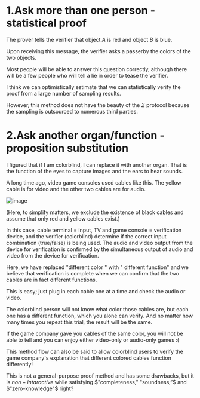 # 1.Ask more than one person - statistical proof

The prover tells the verifier that object $A$ is red and object $B$ is blue.

Upon receiving this message, the verifier asks a passerby the colors of the two objects.

Most people will be able to answer this question correctly, although there will be a few people who will tell a lie in order to tease the verifier.

I think we can optimistically estimate that we can statistically verify the proof from a large number of sampling results.

However, this method does not have the beauty of the $Σ$ protocol because the sampling is outsourced to numerous third parties.

# 2.Ask another organ/function - proposition substitution

I figured that if I am colorblind, I can replace it with another organ.
That is the function of the eyes to capture images and the ears to hear sounds.

A long time ago, video game consoles used cables like this.
The yellow cable is for video and the other two cables are for audio.

![image](https://user-images.githubusercontent.com/47593288/163678177-cc41aaa0-026a-4257-bcfb-2671e6b50584.png)

(Here, to simplify matters, we exclude the existence of black cables and assume that only red and yellow cables exist.)

In this case, cable terminal = input, TV and game console = verification device, and the verifier (colorblind) determine if the correct input combination (true/false) is being used.
The audio and video output from the device for verification is confirmed by the simultaneous output of audio and video from the device for verification.

Here, we have replaced "different color " with " different function" and we believe that verification is complete when we can confirm that the two cables are in fact different functions.

This is easy; just plug in each cable one at a time and check the audio or video.

The colorblind person will not know what color those cables are, but each one has a different function, which you alone can verify.
And no matter how many times you repeat this trial, the result will be the same.

If the game company gave you cables of the same color, you will not be able to tell and you can enjoy either video-only or audio-only games :(

This method flow can also be said to allow colorblind users to verify the game company's explanation that different colored cables function differently!

This is not a general-purpose proof method and has some drawbacks, but it is $non-intaractive$ while satisfying $"completeness," "soundness,”$ and $"zero-knowledge"$ right?
